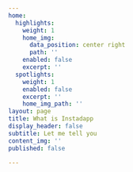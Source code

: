 ```yaml
---
home:
  highlights:
    weight: 1
    home_img:
      data_position: center right
      path: ''
    enabled: false
    excerpt: ''
  spotlights:
    weight: 1
    enabled: false
    excerpt: ''
    home_img_path: ''
layout: page
title: What is Instadapp
display_header: false
subtitle: Let me tell you
content_img: ''
published: false

---
```

